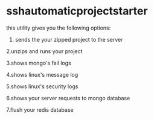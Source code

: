 # sshautomaticprojectstarter
this utility gives you the following options: 

1. sends the your zipped project to the server 

2.unzips and runs your project 

3.shows mongo's fail logs 

4.shows linux's message log 

5.shows linux's security logs 

6.shows your server requests to mongo database 

7.flush your redis database
